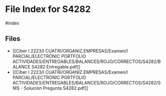 # File Index for S4282
#index

## Files

- [[Ciber I 2223/I CUATRI/ORGANIZ.EMPRESAS/Examen/I PARCIAL/ELECTRONIC PORTFOLIO ACTIVIDADES/ENTREGABLES/BALANCES/ROJO/CORRECTOS/S4282/BALANCE S4282 Entregable.pdf]]
- [[Ciber I 2223/I CUATRI/ORGANIZ.EMPRESAS/Examen/I PARCIAL/ELECTRONIC PORTFOLIO ACTIVIDADES/ENTREGABLES/BALANCES/ROJO/CORRECTOS/S4282/SMS - Solución Pregunta S4282.pdf]]
